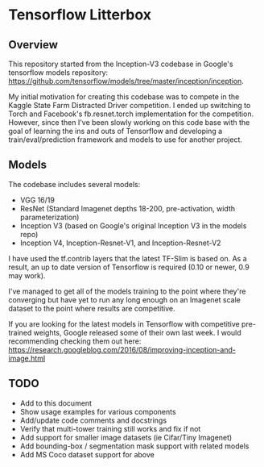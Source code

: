 # Tensorflow Litterbox

## Overview
This repository started from the Inception-V3 codebase in Google's tensorflow models repository: https://github.com/tensorflow/models/tree/master/inception/inception. 

My initial motivation for creating this codebase was to compete in the Kaggle State Farm Distracted Driver competition. I ended up switching to Torch and Facebook's fb.resnet.torch implementation for the competition. However, since then I've been slowly working on this code base with the goal of learning the ins and outs of Tensorflow and developing a train/eval/prediction framework and models to use for another project.

## Models
The codebase includes several models:
 - VGG 16/19
 - ResNet (Standard Imagenet depths 18-200, pre-activation, width parameterization) 
 - Inception V3 (based on Google's original Inception V3 in the models repo)
 - Inception V4, Inception-Resnet-V1, and Inception-Resnet-V2
 
I have used the tf.contrib layers that the latest TF-Slim is based on. As a result, an up to date version of Tensorflow is required (0.10 or newer, 0.9 may work).

I've managed to get all of the models training to the point where they're converging but have yet to run any long enough on an Imagenet scale dataset to the point where results are competitive.

If you are looking for the latest models in Tensorflow with competitive pre-trained weights, Google released some of their own last week. I would recommending checking them out here: https://research.googleblog.com/2016/08/improving-inception-and-image.html

## TODO
 - Add to this document
 - Show usage examples for various components
 - Add/update code comments and docstrings
 - Verify that multi-tower training still works and fix if not
 - Add support for smaller image datasets (ie Cifar/Tiny Imagenet)
 - Add bounding-box / segmentation mask support with related models
 - Add MS Coco dataset support for above
 
